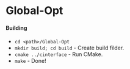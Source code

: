 # Global-Opt #
#### Building ####
 - `cd <path>/Global-Opt`
 - `mkdir build; cd build` - Create build filder.
 - `cmake ../cinterface` - Run CMake.
 - `make` - Done!